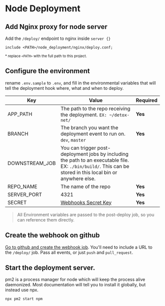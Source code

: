 # Node Deployment

## Add Nginx proxy for node server

Add the `/deploy/` endpoint to nginx inside `server {}`

```
include <PATH>/node_deployment/nginx/deploy.conf;
```
<sub>* replace `<PATH>` with the full path to this project.</sub>

## Configure the environment

rename `.env.sample` to `.env`, and fill in the environmental variables that will tell the deployment hook where, what and when to deploy.

| Key      | Value | Required |
| ----------- | ----------- | ----------- |
| APP_PATH      | The path to the repo receiving the deployment. `EX: ~/detox-net/` | **Yes** |
| BRANCH   | The branch you want the deployment event to run on. `dev`, `master` | **Yes** |
| DOWNSTREAM_JOB   | You can trigger post-deployment jobs by including the path to an executable file. EX: `./bin/build/`. This can be stored in this local bin or anywhere else.        |
| REPO_NAME   | The name of the repo        | **Yes** |
| SERVER_PORT   | 4321        | **Yes** |
| SECRET   | [Webhooks Secret Key](https://github.com/drrobotnik/example/settings/hooks)        | **Yes** |

> All Environment variables are passed to the post-deploy job, so you can reference them directly.

## Create the webhook on github
[Go to github and create the webhook job](https://github.com/drrobotnik/example/settings/hooks). You'll need to include a URL to the `/deploy/` job. Pass all events, or just `push` and `pull_request`.

## Start the deployment server.

pm2 is a process manager for node which will keep the process alive daemonized. Most documentation will tell you to install it globally, but instead use npx.

`npx pm2 start npm`
